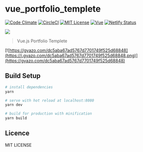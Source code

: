 # vue_portfolio_templete

[![Code Climate](https://codeclimate.com/github/codeclimate/codeclimate/badges/gpa.svg)](https://codeclimate.com/github/yamanoku/vue_portfolio_templete/)
[![CircleCI](https://circleci.com/gh/yamanoku/vue_portfolio_template/tree/master.svg?style=svg)](https://circleci.com/gh/yamanoku/vue_portfolio_template/tree/master)
[![MIT License](http://img.shields.io/badge/license-MIT-blue.svg?style=flat)](LICENSE)
[![Vue](https://img.shields.io/badge/vue-2.6.11-brightgreen.svg)](https://github.com/vuejs/vue/tree/master)
[![Netlify Status](https://api.netlify.com/api/v1/badges/00979203-b9fb-40c3-9a2a-1f9c5efd5f71/deploy-status)](https://app.netlify.com/sites/peaceful-euclid-3d515e/deploys)

<a href="https://www.netlify.com">
  <img src="https://www.netlify.com/img/global/badges/netlify-color-bg.svg"/>
</a>

> Vue.js Portfolio Templete

[![https://gyazo.com/dc5aba67ad5767d7701749f525d68848](https://i.gyazo.com/dc5aba67ad5767d7701749f525d68848.png)](https://gyazo.com/dc5aba67ad5767d7701749f525d68848)

## Build Setup

``` bash
# install dependencies
yarn

# serve with hot reload at localhost:8080
yarn dev

# build for production with minification
yarn build
```
## Licence

MIT LICENSE
